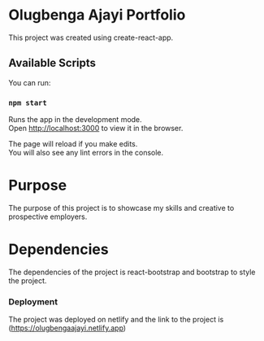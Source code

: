 # Olugbenga Ajayi Portfolio

This project was created using create-react-app.

## Available Scripts

You can run:

### `npm start`

Runs the app in the development mode.\
Open [http://localhost:3000](http://localhost:3000) to view it in the browser.

The page will reload if you make edits.\
You will also see any lint errors in the console.

# Purpose

The purpose of this project is to showcase my skills and creative to prospective employers.

# Dependencies

The dependencies of the project is react-bootstrap and bootstrap to style the project.


### Deployment

The project was deployed on netlify and the link to the project is (https://olugbengaajayi.netlify.app)

